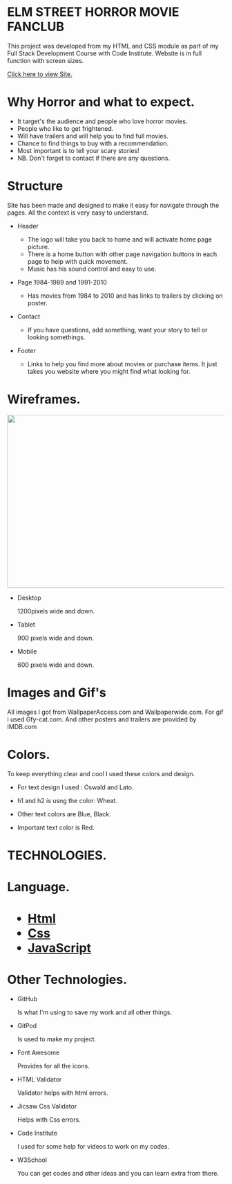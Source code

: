 <DOCTYPE html>
<html lang="eng">
<head>
    <meta charset="UTF-8">
    <meta name="viewport" content="width=device-width, initial-scale=1.0">
        <link rel="stylesheet" href="assets/css/style.css">
<head>
    <body>
        <h1>ELM STREET HORROR MOVIE FANCLUB</h1>
        <p>
        This project was developed from my HTML and CSS module as part of my Full Stack Development Course with Code Institute.
        Website is in full function with screen sizes. 
        </p>
        <a href="https://winnypohh.github.io/Elm-Street/" rel="nofollow">Click here to view Site.</a>
        <h1>Why Horror and what to expect.</h1>
        <ul>
        <li>It target's the audience and people who love horror movies.</li>
        <li>People who like to get frightened.</li>
        <li>Will have trailers and will help you to find full movies. </li>
        <li>Chance to find things to buy with a recommendation.</li>
        <li>Most important is to tell your scary stories!</li>
        <li>NB. Don't forget to contact if there are any questions.</li>
        </ul>
        <h1>Structure</h1>
        <p>Site has been made and designed to make it easy for navigate through the pages.
           All the context is very easy to understand. 
        </p>
        <ul>
        <li>
        <p>Header</p>
        <ul>
        <li>The logo will take you back to home and will activate home page picture.</li>
        <li>There is a home button with other page navigation buttons in each page to help with quick movement.</li>
        <li>Music has his sound control and easy to use.</li>
        </ul>
        </li>
        <li>
        <p>Page 1984-1989 and 1991-2010</p>
        <ul>
        <li>Has movies from 1984 to 2010 and has links to trailers by clicking on poster.</li>
        </ul>
        <li>
        <p>Contact</p>
        </li>
        <ul>
        <li>If you have questions, add something, want your story to tell or looking somethings.</li>
        </ul>
        <li>
        <p>Footer</p>
        <ul>
        <li>Links to help you find more about movies or purchase items. It just takes you website where you might find what looking for.</li>
        </ul>
        </ul>
        <h1>Wireframes.</h1>
        <a target="_blank" href="my respons">
           <img src="my respons" alt="" width="600" height="400">
        </a>        
        <ul>
        <li>Desktop</li>
        <p>1200pixels wide and down.</p>
        <li>Tablet</li>
        <p>900 pixels wide and down.</p>
        <li>Mobile</li>
        <p>600 pixels wide and down.</p>
        </ul>
        <h1>Images and Gif's</h1>
        <p>All images I got from WallpaperAccess.com and Wallpaperwide.com. For gif i used Gfy-cat.com. And other posters and trailers are provided by IMDB.com</p>
        <h1>Colors.</h1>
        <p>To keep everything clear and cool I used these colors and design.</p>
        <ul>
        <li>
        <p>For text design I used : Oswald and Lato.</p>
        </li>
        <li>
        <p>h1 and h2 is usng the color: Wheat.</p>
        </li>
         <li>
        <p>Other text colors are Blue, Black.</p>
        </li>
        <li>
        <p>Important text color is Red.</p>
        </li>
        </ul>
        <h1>TECHNOLOGIES.</h1>
        <h1>Language.<h1>
        <ul>
        <li>
        <a href="https://et.wikipedia.org/wiki/HTML">Html</a>
        </li>
        <li>
        <a href="https://en.wikipedia.org/wiki/CSS">Css</a>
        </li>
        <li>
        <a href="https://en.wikipedia.org/wiki/JavaScript">JavaScript</a>
        </li>
        </ul>
        <h1>Other Technologies.</h1>
        <ul>
        <li>GitHub</li>
        <p>Is what I'm using to save my work and all other things.</p>
        <li>GitPod</li>
        <p>Is used to make my project.</p>
        <li>Font Awesome</li>
        <p>Provides for all the icons.</p>
        <li>HTML Validator</li>
        <p>Validator helps with html errors.</p>
        <li>Jicsaw Css Validator</li>
        <p>Helps with Css errors.</p>
        <li>Code Institute</li>
        <p>I used for some help for videos to work on my codes.</p>
        <li>W3School</li>
        <p>You can get codes and other ideas and you can learn extra from there.</p>
        </ul>       
    </body>
</html>

